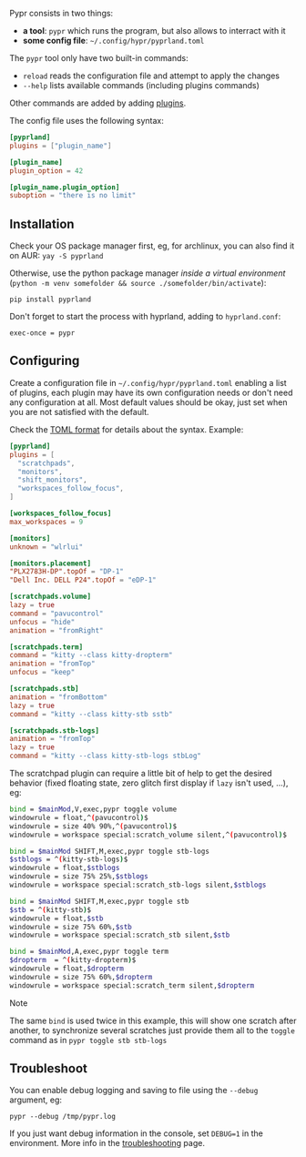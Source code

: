 Pypr consists in two things:

- **a tool**: `pypr` which runs the program, but also allows to interract with it
- **some config file**: `~/.config/hypr/pyprland.toml`

The `pypr` tool only have two built-in commands:

- `reload` reads the configuration file and attempt to apply the changes
- `--help` lists available commands (including plugins commands)

Other commands are added by adding [plugins](Plugins).

The config file uses the following syntax:

```toml
[pyprland]
plugins = ["plugin_name"]

[plugin_name]
plugin_option = 42

[plugin_name.plugin_option]
suboption = "there is no limit"
```

## Installation

Check your OS package manager first, eg, for archlinux, you can also find it on AUR: `yay -S pyprland`

Otherwise, use the python package manager *inside a virtual environment* (`python -m venv somefolder && source ./somefolder/bin/activate`):

```
pip install pyprland
```


Don't forget to start the process with hyprland, adding to `hyprland.conf`:

```
exec-once = pypr
```

## Configuring

Create a configuration file in `~/.config/hypr/pyprland.toml` enabling a list of plugins, each plugin may have its own configuration needs or don't need any configuration at all. Most default values should be okay, just set when you are not satisfied with the default.

Check the [TOML format](https://toml.io/) for details about the syntax.
Example:

```toml
[pyprland]
plugins = [
  "scratchpads",
  "monitors",
  "shift_monitors",
  "workspaces_follow_focus",
]

[workspaces_follow_focus]
max_workspaces = 9

[monitors]
unknown = "wlrlui"

[monitors.placement]
"PLX2783H-DP".topOf = "DP-1"
"Dell Inc. DELL P24".topOf = "eDP-1"

[scratchpads.volume]
lazy = true
command = "pavucontrol"
unfocus = "hide"
animation = "fromRight"

[scratchpads.term]
command = "kitty --class kitty-dropterm"
animation = "fromTop"
unfocus = "keep"

[scratchpads.stb]
animation = "fromBottom"
lazy = true
command = "kitty --class kitty-stb sstb"

[scratchpads.stb-logs]
animation = "fromTop"
lazy = true
command = "kitty --class kitty-stb-logs stbLog"
```

The scratchpad plugin can require a little bit of help to get the desired behavior (fixed floating state, zero glitch first display if `lazy` isn't used, ...), eg:

```bash
bind = $mainMod,V,exec,pypr toggle volume
windowrule = float,^(pavucontrol)$
windowrule = size 40% 90%,^(pavucontrol)$
windowrule = workspace special:scratch_volume silent,^(pavucontrol)$

bind = $mainMod SHIFT,M,exec,pypr toggle stb-logs
$stblogs = ^(kitty-stb-logs)$
windowrule = float,$stblogs
windowrule = size 75% 25%,$stblogs
windowrule = workspace special:scratch_stb-logs silent,$stblogs

bind = $mainMod SHIFT,M,exec,pypr toggle stb
$stb = ^(kitty-stb)$
windowrule = float,$stb
windowrule = size 75% 60%,$stb
windowrule = workspace special:scratch_stb silent,$stb

bind = $mainMod,A,exec,pypr toggle term
$dropterm  = ^(kitty-dropterm)$
windowrule = float,$dropterm
windowrule = size 75% 60%,$dropterm
windowrule = workspace special:scratch_term silent,$dropterm
```
> [!note]
> The same `bind` is used twice in this example, this will show one scratch after another, to synchronize several scratches just provide them all to the `toggle` command as in `pypr toggle stb stb-logs`

## Troubleshoot

You can enable debug logging and saving to file using the `--debug` argument, eg:

```
pypr --debug /tmp/pypr.log
```

If you just want debug information in the console, set `DEBUG=1` in the environment.
More info in the [troubleshooting](Troubleshooting) page.
